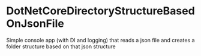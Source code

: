 # DotNetCoreDirectoryStructureBasedOnJsonFile

Simple console app (with DI and logging) that reads a json file and creates a folder structure based on that json structure
